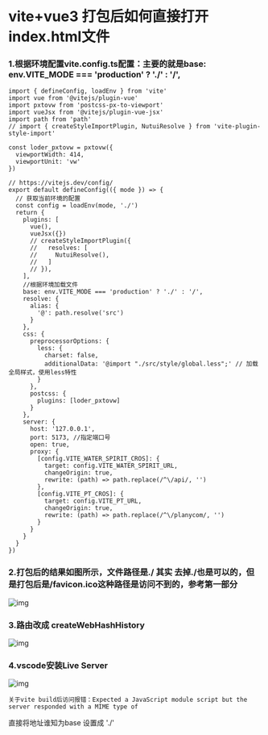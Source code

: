 # vite+vue3 打包后如何直接打开index.html文件

### 1.根据环境配置vite.config.ts配置：主要的就是base: env.VITE_MODE === 'production' ? './' : '/',

```
import { defineConfig, loadEnv } from 'vite'
import vue from '@vitejs/plugin-vue'
import pxtovw from 'postcss-px-to-viewport'
import vueJsx from '@vitejs/plugin-vue-jsx'
import path from 'path'
// import { createStyleImportPlugin, NutuiResolve } from 'vite-plugin-style-import'

const loder_pxtovw = pxtovw({
  viewportWidth: 414,
  viewportUnit: 'vw'
})

// https://vitejs.dev/config/
export default defineConfig(({ mode }) => {
  // 获取当前环境的配置
  const config = loadEnv(mode, './')
  return {
    plugins: [
      vue(),
      vueJsx({})
      // createStyleImportPlugin({
      //   resolves: [
      //     NutuiResolve(),
      //   ]
      // }),
    ],
    //根据环境加载文件
    base: env.VITE_MODE === 'production' ? './' : '/',
    resolve: {
      alias: {
        '@': path.resolve('src')
      }
    },
    css: {
      preprocessorOptions: {
        less: {
          charset: false,
          additionalData: '@import "./src/style/global.less";' // 加载全局样式，使用less特性
        }
      },
      postcss: {
        plugins: [loder_pxtovw]
      }
    },
    server: {
      host: '127.0.0.1',
      port: 5173, //指定端口号
      open: true,
      proxy: {
        [config.VITE_WATER_SPIRIT_CROS]: {
          target: config.VITE_WATER_SPIRIT_URL,
          changeOrigin: true,
          rewrite: (path) => path.replace(/^\/api/, '')
        },
        [config.VITE_PT_CROS]: {
          target: config.VITE_PT_URL,
          changeOrigin: true,
          rewrite: (path) => path.replace(/^\/planycom/, '')
        }
      }
    }
  }
})

```

### 2.打包后的结果如图所示，文件路径是./ 其实 去掉./也是可以的，但是打包后是/favicon.ico这种路径是访问不到的，参考第一部分

![img](https://img-blog.csdnimg.cn/f79816807ead4c6989eac862964dcb84.png)

### 3.路由改成 createWebHashHistory 

![img](https://img-blog.csdnimg.cn/e840a349eb6d4abdb9bf9ec8ed055eb0.png)

### 4.vscode安装Live Server

![img](https://img-blog.csdnimg.cn/39f42540c48e401a9c10c7af73803a84.png)

`关于vite build后访问报错：Expected a JavaScript module script but the server responded with a MIME type of`

直接将地址谁知为base 设置成 './'  